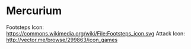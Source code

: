 # Mercurium
Footsteps Icon: https://commons.wikimedia.org/wiki/File:Footsteps_icon.svg
Attack Icon: http://vector.me/browse/299863/icon_games